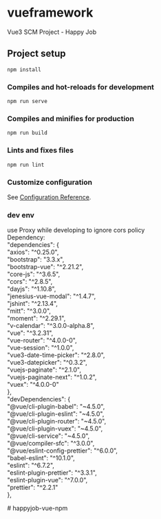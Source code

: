 # vueframework
Vue3 SCM Project - Happy Job


## Project setup
```
npm install
```


### Compiles and hot-reloads for development
```
npm run serve
```

### Compiles and minifies for production
```
npm run build
```


### Lints and fixes files
```
npm run lint
```


### Customize configuration
See [Configuration Reference](https://cli.vuejs.org/config/).


### dev env
use Proxy while developing to ignore cors policy  
Dependency:   
"dependencies": {  
    "axios": "^0.25.0",  
    "bootstrap": "3.3.x",  
    "bootstrap-vue": "^2.21.2",  
    "core-js": "^3.6.5",  
    "cors": "^2.8.5",  
    "dayjs": "^1.10.8",  
    "jenesius-vue-modal": "^1.4.7",  
    "jshint": "^2.13.4",  
    "mitt": "^3.0.0",  
    "moment": "^2.29.1",  
    "v-calendar": "^3.0.0-alpha.8",  
    "vue": "^3.2.31",  
    "vue-router": "^4.0.0-0",  
    "vue-session": "^1.0.0",  
    "vue3-date-time-picker": "^2.8.0",  
    "vue3-datepicker": "^0.3.2",  
    "vuejs-paginate": "^2.1.0",  
    "vuejs-paginate-next": "^1.0.2",  
    "vuex": "^4.0.0-0"  
  },  
  "devDependencies": {  
    "@vue/cli-plugin-babel": "~4.5.0",  
    "@vue/cli-plugin-eslint": "~4.5.0",  
    "@vue/cli-plugin-router": "~4.5.0",  
    "@vue/cli-plugin-vuex": "~4.5.0",  
    "@vue/cli-service": "~4.5.0",  
    "@vue/compiler-sfc": "^3.0.0",  
    "@vue/eslint-config-prettier": "^6.0.0",  
    "babel-eslint": "^10.1.0",  
    "eslint": "^6.7.2",  
    "eslint-plugin-prettier": "^3.3.1",  
    "eslint-plugin-vue": "^7.0.0",  
    "prettier": "^2.2.1"  
  },  
  
#   h a p p y j o b - v u e - n p m 
 
 
